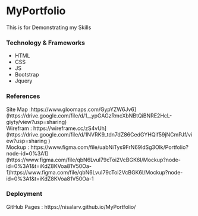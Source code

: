 # MyPortfolio
This is for Demonstrating my Skills
<h3>Technology & Frameworks</h3>

<ul>
  <li>HTML</li>
  <li>CSS</li>
  <li>JS</li>
  <li>Bootstrap</li>
  <li>Jquery</li>
</ul>

<h3>References</h3>
Site Map :https://www.gloomaps.com/GypYZW6Jv6](https://drive.google.com/file/d/1__ypGAGzRmcXbNBtQiBNRE2HcL-giyty/view?usp=sharing) <br>
Wirefram : https://wireframe.cc/zS4vUh](https://drive.google.com/file/d/1NVRK9_tdn7dZ86CedGYHQif59jNCmPJf/view?usp=sharing
)<br>
Mockup : https://www.figma.com/file/uabNiTys9FrN69ldSg3Olk/Portfolio?node-id=0%3A1](https://www.figma.com/file/qbN6LvuI79cToi2VcBGK6I/Mockup?node-id=0%3A1&t=iKdZ8KVoa81V50Oa-1)https://www.figma.com/file/qbN6LvuI79cToi2VcBGK6I/Mockup?node-id=0%3A1&t=iKdZ8KVoa81V50Oa-1
<br>

<h3>Deployment</h3>
GitHub Pages : https://nisalarv.github.io/MyPortfolio/ <br>
